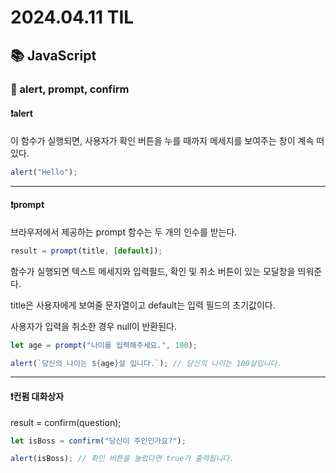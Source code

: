 # 2024.04.11 TIL

## 📚 JavaScript

### 🚨 alert, prompt, confirm

#### ❗️alert

이 함수가 실행되면, 사용자가 확인 버튼을 누를 때까지 메세지를 보여주는 창이 계속 떠있다.

```js
alert("Hello");
```

---

#### ❗️prompt

브라우저에서 제공하는 prompt 함수는 두 개의 인수를 받는다.

```js
result = prompt(title, [default]);
```

함수가 실행되면 텍스트 메세지와 입력필드, 확인 및 취소 버튼이 있는 모달창을 띄워준다.

title은 사용자에게 보여줄 문자열이고 default는 입력 필드의 초기값이다.

사용자가 입력을 취소한 경우 null이 반환된다.

```js
let age = prompt("나이를 입력해주세요.", 100);

alert(`당신의 나이는 ${age}살 입니다.`); // 당신의 나이는 100살입니다.
```

---

#### ❗️컨펌 대화상자

result = confirm(question);

```js
let isBoss = confirm("당신이 주인인가요?");

alert(isBoss); // 확인 버튼을 눌렀다면 true가 출력됩니다.
```
